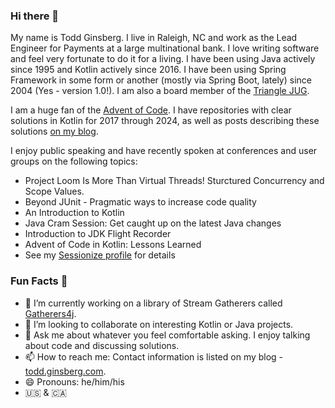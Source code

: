 ### Hi there 👋

My name is Todd Ginsberg. I live in Raleigh, NC and work as the Lead Engineer for Payments at a large multinational bank. I love writing software and feel very fortunate to do it for a living. I have been using Java actively since 1995 and Kotlin actively since 2016. I have been using Spring Framework in some form or another (mostly via Spring Boot, lately) since 2004 (Yes - version 1.0!). I am also a board member of the [Triangle JUG](https://www.meetup.com/Triangle-Java-Users-Group/).

I am a huge fan of the [Advent of Code](https://adventofcode.com). I have repositories with clear solutions in Kotlin for 2017 through 2024, as well as posts describing these solutions [on my blog](https://todd.ginsberg.com).

I enjoy public speaking and have recently spoken at conferences and user groups on the following topics:

- Project Loom Is More Than Virtual Threads! Sturctured Concurrency and Scope Values.
- Beyond JUnit - Pragmatic ways to increase code quality
- An Introduction to Kotlin
- Java Cram Session: Get caught up on the latest Java changes
- Introduction to JDK Flight Recorder
- Advent of Code in Kotlin: Lessons Learned
- See my [Sessionize profile](https://sessionize.com/todd-ginsberg) for details

### Fun Facts :fox_face:

- 🌱 I’m currently working on a library of Stream Gatherers called [Gatherers4j](https://github.com/tginsberg/gatherers4j).
- 👯 I’m looking to collaborate on interesting Kotlin or Java projects.
- 💬 Ask me about whatever you feel comfortable asking. I enjoy talking about code and discussing solutions.
- 📫 How to reach me: Contact information is listed on my blog - [todd.ginsberg.com](https://todd.ginsberg.com).
- 😄 Pronouns: he/him/his
- 🇺🇸 & 🇨🇦
